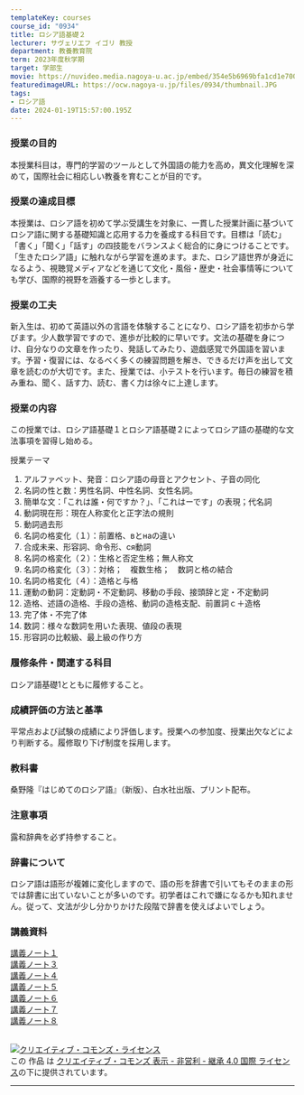 ```yaml
---
templateKey: courses
course_id: "0934"
title: ロシア語基礎２
lecturer: サヴェリエフ イゴリ 教授
department: 教養教育院
term: 2023年度秋学期
target: 学部生
movie: https://nuvideo.media.nagoya-u.ac.jp/embed/354e5b6969bfa1cd1e7005b824edeebd43c4729a
featuredimageURL: https://ocw.nagoya-u.jp/files/0934/thumbnail.JPG
tags:
- ロシア語
date: 2024-01-19T15:57:00.195Z
---
```


### 授業の目的
本授業科目は，専門的学習のツールとして外国語の能力を高め，異文化理解を深めて，国際社会に相応しい教養を育むことが目的です。

### 授業の達成目標
本授業は、ロシア語を初めて学ぶ受講生を対象に、一貫した授業計画に基づいてロシア語に関する基礎知識と応用する力を養成する科目です。目標は「読む」「書く」「聞く」「話す」の四技能をバランスよく総合的に身につけることです。「生きたロシア語」に触れながら学習を進めます。また、ロシア語世界が身近になるよう、視聴覚メディアなどを通じて文化・風俗・歴史・社会事情等についても学び、国際的視野を涵養する一歩とします。

### 授業の工夫
新入生は、初めて英語以外の言語を体験することになり、ロシア語を初歩から学びます。少人数学習ですので、進歩が比較的に早いです。文法の基礎を身につけ、自分なりの文章を作ったり、発話してみたり、遊戯感覚で外国語を習います。予習・復習には、なるべく多くの練習問題を解き、できるだけ声を出して文章を読むのが大切です。また、授業では、小テストを行います。毎日の練習を積み重ね、聞く、話す力、読む、書く力は徐々に上達します。

### 授業の内容
この授業では、ロシア語基礎１とロシア語基礎２によってロシア語の基礎的な文法事項を習得し始める。  

授業テーマ  
1. アルファベット、発音：ロシア語の母音とアクセント、子音の同化
2. 名詞の性と数：男性名詞、中性名詞、女性名詞。
3. 簡単な文：「これは誰・何ですか？」、「これはーです」の表現；代名詞
4. 動詞現在形：現在人称変化と正字法の規則
5. 動詞過去形
6. 名詞の格変化（１）：前置格、вとнаの違い
7. 合成未来、形容詞、命令形、ся動詞
8. 名詞の格変化（２）：生格と否定生格；無人称文
9. 名詞の格変化（３）：対格；　複数生格；　数詞と格の結合
10. 名詞の格変化（４）：造格と与格
11. 運動の動詞：定動詞・不定動詞、移動の手段、接頭辞と定・不定動詞
12. 造格、述語の造格、手段の造格、動詞の造格支配、前置詞ｃ＋造格
13. 完了体・不完了体
14. 数詞：様々な数詞を用いた表現、値段の表現
15. 形容詞の比較級、最上級の作り方

### 履修条件・関連する科目
ロシア語基礎1とともに履修すること。

### 成績評価の方法と基準
平常点および試験の成績により評価します。授業への参加度、授業出欠などにより判断する。履修取り下げ制度を採用します。

### 教科書
桑野隆『はじめてのロシア語』（新版）、白水社出版、プリント配布。

### 注意事項
露和辞典を必ず持参すること。

### 辞書について
ロシア語は語形が複雑に変化しますので、語の形を辞書で引いてもそのままの形では辞書に出ていないことが多いのです。初学者はこれで嫌になるかも知れません。従って、文法が少し分かりかけた段階で辞書を使えばよいでしょう。

### 講義資料
[講義ノート１](https://ocw.nagoya-u.jp/files/934/note1.pdf)  
[講義ノート３](https://ocw.nagoya-u.jp/files/934/note3.pdf)  
[講義ノート４](https://ocw.nagoya-u.jp/files/934/note4.pdf)  
[講義ノート５](https://ocw.nagoya-u.jp/files/934/note5.pdf)  
[講義ノート６](https://ocw.nagoya-u.jp/files/934/note6.pdf)  
[講義ノート７](https://ocw.nagoya-u.jp/files/934/note7.pdf)  
[講義ノート８](https://ocw.nagoya-u.jp/files/934/note8.pdf)  

<br>
<a rel="license" href="http://creativecommons.org/licenses/by-nc-sa/4.0/"><img alt="クリエイティブ・コモンズ・ライセンス" style="border-width:0" data-src="" src="https://i.creativecommons.org/l/by-nc-sa/4.0/88x31.png" /></a><br />この 作品 は <a rel="license" href="http://creativecommons.org/licenses/by-nc-sa/4.0/">クリエイティブ・コモンズ 表示 - 非営利 - 継承 4.0 国際 ライセンス</a>の下に提供されています。

- - -
